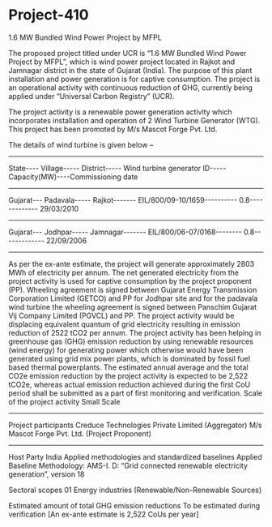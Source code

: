 # Project-410
1.6 MW Bundled Wind Power Project by MFPL

The proposed project titled under UCR is “1.6 MW Bundled Wind Power Project by MFPL”, which is
wind power project located in Rajkot and Jamnagar district in the state of Gujarat (India). The purpose
of this plant installation and power generation is for captive consumption. The project is an operational
activity with continuous reduction of GHG, currently being applied under “Universal Carbon Registry”
(UCR).

The project activity is a renewable power generation activity which incorporates installation and
operation of 2 Wind Turbine Generator (WTG). This project has been promoted by M/s Mascot Forge
Pvt. Ltd. 

The details of wind turbine is given below –
____________________
State---- Village----- District----- Wind turbine generator ID-----Capacity(MW)----Commissioning date
___________________
Gujarat--- Padavala----- Rajkot------- EIL/800/09-10/1659---------- 0.8------------- 29/03/2010
______________________
Gujarat--- Jodhpar----- Jamnagar------- EIL/800/06-07/0168-------- 0.8------------- 22/09/2006
_______________________
As per the ex-ante estimate, the project will generate approximately 2803 MWh of electricity per annum.
The net generated electricity from the project activity is used for captive consumption by the project
proponent (PP). Wheeling agreement is signed between Gujarat Energy Transmission Corporation
Limited (GETCO) and PP for Jodhpar site and for the padavala wind turbine the wheeling agreement is
signed between Panschim Gujarat Vij Company Limited (PGVCL) and PP. The project activity would
be displacing equivalent quantum of grid electricity resulting in emission reduction of 2522 tCO2 per
annum. The project activity has been helping in greenhouse gas (GHG) emission reduction by using
renewable resources (wind energy) for generating power which otherwise would have been generated
using grid mix power plants, which is dominated by fossil fuel based thermal powerplants.
The estimated annual average and the total CO2e emission reduction by the project activity is expected
to be 2,522 tCO2e, whereas actual emission reduction achieved during the first CoU period shall be
submitted as a part of first monitoring and verification.
Scale of the project activity Small Scale
____________________
Project participants Creduce Technologies Private Limited (Aggregator)
M/s Mascot Forge Pvt. Ltd. (Project Proponent)
_____________________
Host Party India
Applied methodologies and
standardized baselines
Applied Baseline Methodology:
AMS-I. D: “Grid connected renewable electricity
generation”, version 18

Sectoral scopes 01 Energy industries
(Renewable/Non-Renewable Sources)

Estimated amount of total
GHG emission reductions
To be estimated during verification
[An ex-ante estimate is 2,522 CoUs per year]
